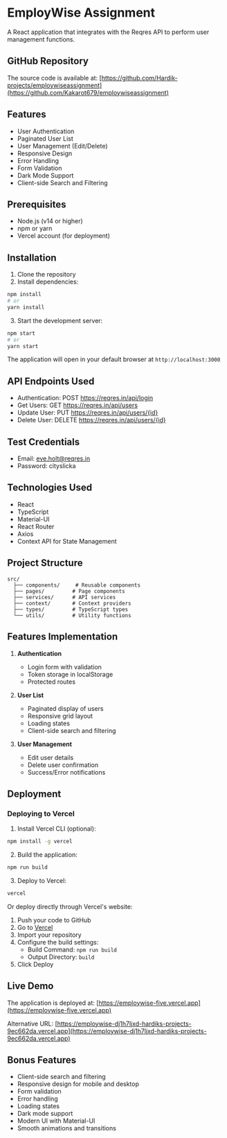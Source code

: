 # EmployWise Assignment

A React application that integrates with the Reqres API to perform user management functions.

## GitHub Repository

The source code is available at: [https://github.com/Hardik-projects/employwiseassignment](https://github.com/Kakarot679/employwiseassignment)

## Features

- User Authentication
- Paginated User List
- User Management (Edit/Delete)
- Responsive Design
- Error Handling
- Form Validation
- Dark Mode Support
- Client-side Search and Filtering

## Prerequisites

- Node.js (v14 or higher)
- npm or yarn
- Vercel account (for deployment)

## Installation

1. Clone the repository
2. Install dependencies:
```bash
npm install
# or
yarn install
```

3. Start the development server:
```bash
npm start
# or
yarn start
```

The application will open in your default browser at `http://localhost:3000`

## API Endpoints Used

- Authentication: POST https://reqres.in/api/login
- Get Users: GET https://reqres.in/api/users
- Update User: PUT https://reqres.in/api/users/{id}
- Delete User: DELETE https://reqres.in/api/users/{id}

## Test Credentials

- Email: eve.holt@reqres.in
- Password: cityslicka

## Technologies Used

- React
- TypeScript
- Material-UI
- React Router
- Axios
- Context API for State Management

## Project Structure

```
src/
  ├── components/     # Reusable components
  ├── pages/         # Page components
  ├── services/      # API services
  ├── context/       # Context providers
  ├── types/         # TypeScript types
  └── utils/         # Utility functions
```

## Features Implementation

1. **Authentication**
   - Login form with validation
   - Token storage in localStorage
   - Protected routes

2. **User List**
   - Paginated display of users
   - Responsive grid layout
   - Loading states
   - Client-side search and filtering

3. **User Management**
   - Edit user details
   - Delete user confirmation
   - Success/Error notifications

## Deployment

### Deploying to Vercel

1. Install Vercel CLI (optional):
```bash
npm install -g vercel
```

2. Build the application:
```bash
npm run build
```

3. Deploy to Vercel:
```bash
vercel
```

Or deploy directly through Vercel's website:

1. Push your code to GitHub
2. Go to [Vercel](https://vercel.com)
3. Import your repository
4. Configure the build settings:
   - Build Command: `npm run build`
   - Output Directory: `build`
5. Click Deploy

## Live Demo

The application is deployed at: [https://employwise-five.vercel.app](https://employwise-five.vercel.app)

Alternative URL: [https://employwise-dj1h7ljxd-hardiks-projects-9ec662da.vercel.app](https://employwise-dj1h7ljxd-hardiks-projects-9ec662da.vercel.app)

## Bonus Features

- Client-side search and filtering
- Responsive design for mobile and desktop
- Form validation
- Error handling
- Loading states
- Dark mode support
- Modern UI with Material-UI
- Smooth animations and transitions 
